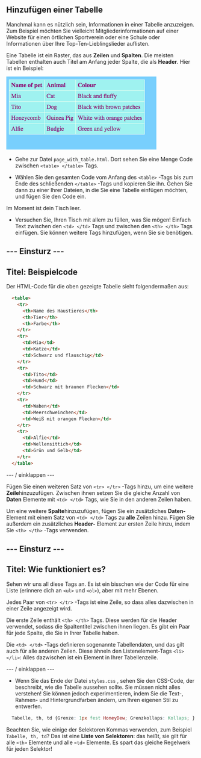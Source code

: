 ## Hinzufügen einer Tabelle

Manchmal kann es nützlich sein, Informationen in einer Tabelle anzuzeigen. Zum Beispiel möchten Sie vielleicht Mitgliederinformationen auf einer Website für einen örtlichen Sportverein oder eine Schule oder Informationen über Ihre Top-Ten-Lieblingslieder auflisten.

Eine Tabelle ist ein Raster, das aus **Zeilen** und **Spalten**. Die meisten Tabellen enthalten auch Titel am Anfang jeder Spalte, die als **Header**. Hier ist ein Beispiel:

![Beispiel für Informationen in einer Tabelle](images/egTableResult.png)

- Gehe zur Datei `page_with_table.html`. Dort sehen Sie eine Menge Code zwischen `<table> </table>` Tags.

- Wählen Sie den gesamten Code vom Anfang des `<table>` -Tags bis zum Ende des schließenden `</table>` -Tags und kopieren Sie ihn. Gehen Sie dann zu einer Ihrer Dateien, in die Sie eine Tabelle einfügen möchten, und fügen Sie den Code ein.

Im Moment ist dein Tisch leer.

- Versuchen Sie, Ihren Tisch mit allem zu füllen, was Sie mögen! Einfach Text zwischen den `<td> </td>` Tags und zwischen den `<th> </th>` Tags einfügen. Sie können weitere Tags hinzufügen, wenn Sie sie benötigen.

## \--- Einsturz \---

## Titel: Beispielcode

Der HTML-Code für die oben gezeigte Tabelle sieht folgendermaßen aus:

```html
  <table>
    <tr>
      <th>Name des Haustieres</th>
      <th>Tier</th>
      <th>Farbe</th>
    </tr>
    <tr>
      <td>Mia</td>
      <td>Katze</td>
      <td>Schwarz und flauschig</td>
    </tr>
    <tr>
      <td>Tito</td>
      <td>Hund</td>
      <td>Schwarz mit braunen Flecken</td>
    </tr>
    <tr>
      <td>Waben</td>
      <td>Meerschweinchen</td>
      <td>Weiß mit orangen Flecken</td>
    </tr>
    <tr>
      <td>Alfie</td>
      <td>Wellensittich</td>
      <td>Grün und Gelb</td>
    </tr>
  </table>
```

\--- / einklappen \---

Fügen Sie einen weiteren Satz von `<tr> </tr>` -Tags hinzu, um eine weitere **Zeile**hinzuzufügen. Zwischen ihnen setzen Sie die gleiche Anzahl von **Daten** Elemente mit `<td> </td>` Tags, wie Sie in den anderen Zeilen haben.

Um eine weitere **Spalte**hinzuzufügen, fügen Sie ein zusätzliches **Daten-** Element mit einem Satz von `<td> </td>` Tags zu **alle** Zeilen hinzu. Fügen Sie außerdem ein zusätzliches **Header-** Element zur ersten Zeile hinzu, indem Sie `<th> </th>` -Tags verwenden.

## \--- Einsturz \---

## Titel: Wie funktioniert es?

Sehen wir uns all diese Tags an. Es ist ein bisschen wie der Code für eine Liste (erinnere dich an `<ul>` und `<ol>`), aber mit mehr Ebenen.

Jedes Paar von `<tr> </tr>` -Tags ist eine Zeile, so dass alles dazwischen in einer Zeile angezeigt wird.

Die erste Zeile enthält `<th> </th>` Tags. Diese werden für die Header verwendet, sodass die Spaltentitel zwischen ihnen liegen. Es gibt ein Paar für jede Spalte, die Sie in Ihrer Tabelle haben.

Die `<td> </td>` -Tags definieren sogenannte Tabellendaten, und das gilt auch für alle anderen Zeilen. Diese ähneln den Listenelement-Tags `<li> </li>`: Alles dazwischen ist ein Element in Ihrer Tabellenzeile.

\--- / einklappen \---

- Wenn Sie das Ende der Datei `styles.css` , sehen Sie den CSS-Code, der beschreibt, wie die Tabelle aussehen sollte. Sie müssen nicht alles verstehen! Sie können jedoch experimentieren, indem Sie die Text-, Rahmen- und Hintergrundfarben ändern, um Ihren eigenen Stil zu entwerfen.

```css
  Tabelle, th, td {Grenze: 1px fest HoneyDew; Grenzkollaps: Kollaps; } tr {Hintergrundfarbe: PaleTurquoise; } th, td {vertikal ausrichten: oben; Auffüllen: 5px; Textausrichtung: links; } th {Farbe: lila; } td {Farbe: lila; }
```

Beachten Sie, wie einige der Selektoren Kommas verwenden, zum Beispiel `Tabelle, th, td`? Das ist eine **Liste von Selektoren**: das heißt, sie gilt für alle `<th>` Elemente und alle `<td>` Elemente. Es spart das gleiche Regelwerk für jeden Selektor!